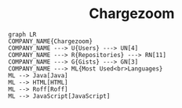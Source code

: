 <h1 align="center">Chargezoom</h1>

```mermaid
graph LR
COMPANY_NAME{Chargezoom}
COMPANY_NAME ---> U{Users} ---> UN[4]
COMPANY_NAME ---> R{Repositories} ---> RN[11]
COMPANY_NAME ---> G{Gists} ---> GN[3]
COMPANY_NAME ---> ML{Most Used<br>Languages}
ML --> Java[Java]
ML --> HTML[HTML]
ML --> Roff[Roff]
ML --> JavaScript[JavaScript]
```

